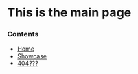 # This is the main page

### Contents
- [Home]("./home")
- [Showcase]("./showcase")
- [404???]("./404")